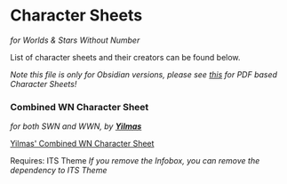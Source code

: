 # Character Sheets 
_for Worlds & Stars Without Number_

List of character sheets and their creators can be found below.

_Note this file is only for Obsidian versions, please see [this](PDF-Links-SWN-WWN.md) for PDF based Character Sheets!_

### Combined WN Character Sheet
_for both SWN and WWN, by **[Yilmas](https://github.com/Yilmas)**_

[Yilmas' Combined WN Character Sheet](<Yilmas' Combined WN Character Sheet.md>)

Requires: ITS Theme
_If you remove the Infobox, you can remove the dependency to ITS Theme_

